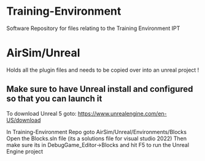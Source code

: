 # Training-Environment
Software Repository for files relating to the Training Environment IPT

# AirSim/Unreal 
Holds all the plugin files and needs to be copied over into an unreal project !

## Make sure to have Unreal install and configured so that you can launch it 

To download Unreal 5 goto: https://www.unrealengine.com/en-US/download

In Training-Environment Repo goto AirSim/Unreal/Environments/Blocks
Open the Blocks.sln file (its a solutions file for visual studio 2022)
Then make sure its in DebugGame_Editor->Blocks and hit F5 to run the Unreal Engine project
